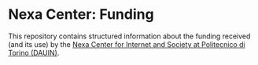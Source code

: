 Nexa Center: Funding
====================

This repository contains structured information about the funding received (and its use) by the [Nexa Center for Internet and Society at Politecnico di Torino (DAUIN)](http://nexa.polito.it/).
